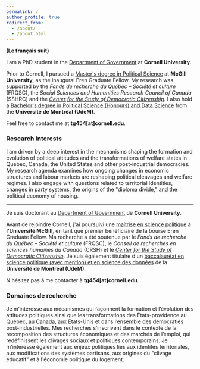 ```yaml
---
permalink: /
author_profile: true
redirect_from: 
  - /about/
  - /about.html
---
```


**(Le français suit)**

I am a PhD student in the [Department of Government](https://government.cornell.edu/thomas-gareau-paquette-0) at **Cornell University**.

Prior to Cornell, I pursued a [Master's degree in Political Science](https://www.mcgill.ca/politicalscience/grad/admissions/ma) at **McGill University,** as the inaugural Eren Graduate Fellow. My research was supported by the *Fonds de recherche du Québec – Société et culture* (FRQSC), the *Social Sciences and Humanities Research Council of Canada* (SSHRC) and the *[Center for the Study of Democratic Citizenship](https://csdc-cecd.ca/alumni/)*. I also hold a [Bachelor's degree in Political Science (Honours) and Data Science](https://pol.umontreal.ca/programmes-cours/premier-cycle/baccalaureat-science-politique/) from the **Université de Montréal (UdeM)**.

Feel free to contact me at **tg454[at]cornell.edu**.

### Research Interests

I am driven by a deep interest in the mechanisms shaping the formation and evolution of political attitudes and the transformations of welfare states in Quebec, Canada, the United States and other post-industrial democracies. My research agenda examines how ongoing changes in economic structures and labour markets are reshaping political cleavages and welfare regimes. I also engage with questions related to territorial identities, changes in party systems, the origins of the "diploma divide," and the political economy of housing.

---

Je suis doctorant au [Department of Government](https://government.cornell.edu/thomas-gareau-paquette-0) de **Cornell University**.

Avant de rejoindre Cornell, j'ai poursuivi une [maîtrise en science politique](https://www.mcgill.ca/politicalscience/grad/admissions/ma) à **l’Université McGill**, en tant que premier bénéficiaire de la bourse Eren Graduate Fellow. Ma recherche a été soutenue par le *Fonds de recherche du Québec – Société et culture* (FRQSC), le *Conseil de recherches en sciences humaines du Canada* (CRSH) et le *[Center for the Study of Democratic Citizenship](https://csdc-cecd.ca/alumni/)*. Je suis également titulaire d'un [baccalauréat en science politique (avec mention) et en science des données](https://pol.umontreal.ca/programmes-cours/premier-cycle/baccalaureat-science-politique/) de la **Université de Montréal (UdeM)**.

N'hésitez pas à me contacter à **tg454[at]cornell.edu**.

### Domaines de recherche

Je m’intéresse aux mécanismes qui façonnent la formation et l’évolution des attitudes politiques ainsi que les transformations des États-providence au Québec, au Canada, aux États-Unis et dans l’ensemble des démocraties post-industrielles. Mes recherches s’inscrivent dans le contexte de la recomposition des structures économiques et des marchés de l’emploi, qui redéfinissent les clivages sociaux et politiques contemporains. Je m'intéresse également aux enjeux politiques liés aux identités territoriales, aux modifications des systèmes partisans, aux origines du "clivage éducatif" et à l'économie politique du logement. 
